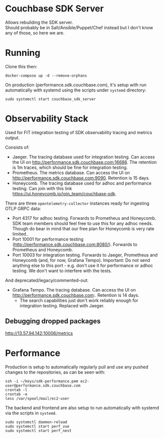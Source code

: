 # Couchbase SDK Server
Allows rebuilding the SDK server.  
Should probably be in Salt/Ansible/Puppet/Chef instead but I don't know any of those, so here we are.

# Running
Clone this then:
```
docker-compose up -d --remove-orphans
```

On production (performance.sdk.couchbase.com), it's setup with run automatically with systemd using the scripts under `systemd` directory:

```
sudo systemctl start couchbase_sdk_server
```

# Observability Stack
Used for FIT integration testing of SDK observability tracing and metrics output.

Consists of:

* Jaeger.  The tracing database used for integration testing.  Can access the UI on http://performance.sdk.couchbase.com:16686.  The retention is 1m traces, which should be fine for integration testing. 
* Prometheus.  The metrics database.  Can access the UI on http://performance.sdk.couchbase.com:9090.  Retention is 15 days.
* Honeycomb.  The tracing database used for adhoc and performance testing.  Can join with this link https://ui.honeycomb.io/join_team/couchbase-sdk.

There are three `opentelemetry-collector` instances ready for ingesting OTLP GRPC data:

* Port 4317 for adhoc testing.  Forwards to Prometheus and Honeycomb.  SDK team members should feel free to use this for any adhoc needs.  Though do bear in mind that our free plan for Honeycomb is very rate limited..
* Port 10001 for performance testing (http://performance.sdk.couchbase.com:8080/).  Forwards to Prometheus and Honeycomb.
* Port 10003 for integration testing.  Forwards to Jaeger, Prometheus and Honeycomb (and, for now, Grafana Tempo).
Important: Do not send anything else to this port - e.g. don't use it for performance or adhoc testing.
We don't want to interfere with the tests.

And deprecated/legacy/commented-out:

* Grafana Tempo.  The tracing database.  Can access the UI on http://performance.sdk.couchbase.com:.  Retention is 14 days.
  * The search capabilities just don't work reliably enough for integration testing.  Replaced with Jaeger.

## Debugging dropped packages

http://13.57.94.142:10006/metrics

# Performance
Production is setup to automatically regularly pull and use any pushed changes to the repositories, as can be seen with:

```
ssh -i ~/keys/sdk-performance.pem ec2-user@performance.sdk.couchbase.com
crontab -l
crontab -e
less /var/spool/mail/ec2-user
```

The backend and frontend are also setup to run automatically with systemd via the scripts in `systemd`.

```
sudo systemctl daemon-reload
sudo systemctl start perf_vue
sudo systemctl start perf_nest
```